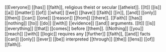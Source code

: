 [[Everyone]] [[has]] [[faith]], religious theist or secular [[atheist]]. [[It]] [[is]] [[a]] [[matter]] [[of]] [[what]] [[we]] [[have]] [[faith]] [[in]], [[and]] [[only]] [[then]] [[can]] [[one]] [[reason]] [[from]] [[there]]. [[Faith]] [[has]] [[nothing]] [[to]] [[do]] [[with]] [[evidence]] [[and]] arguments. [[It]] [[is]] [[everything]] [[that]] [[comes]] before [[them]]. [[Nothing]] [[you]] [[reach]] [[with]] [[logic]] requires any [[further]] [[faith]], [[and]] facts [[can]] [[only]] [[ever]] [[be]] interpreted [[through]] [[the]] [[lens]] [[of]] [[faith]]. 
